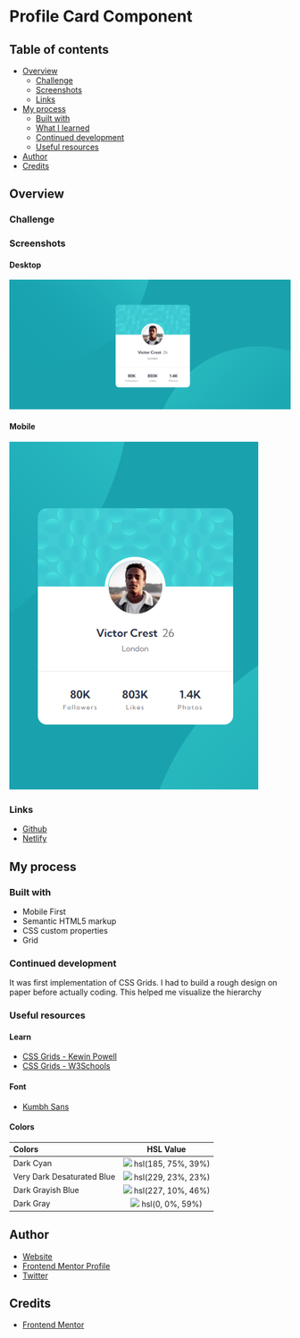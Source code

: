 # Profile Card Component

## Table of contents

- [Overview](#overview)
  - [Challenge](#challenge)
  - [Screenshots](#screenshots)
  - [Links](#links)
- [My process](#my-process)
  - [Built with](#built-with)
  - [What I learned](#what-i-learned)
  - [Continued development](#continued-development)
  - [Useful resources](#useful-resources)
- [Author](#author)
- [Credits](#credits)

## Overview

### Challenge

### Screenshots

#### Desktop

![](./screenshots/desktop.png)

#### Mobile

![](./screenshots/mobile.png)

### Links

- [Github](https://github.com/OmKakatkar/profile-card-component)
- [Netlify](https://profile-card-component12.netlify.app/)

## My process

### Built with

- Mobile First
- Semantic HTML5 markup
- CSS custom properties
- Grid

### Continued development

It was first implementation of CSS Grids. I had to build a rough design on paper before actually coding. This helped me visualize the hierarchy

### Useful resources

#### Learn

- [CSS Grids - Kewin Powell](https://youtu.be/_lEkD8IGkwo)
- [CSS Grids - W3Schools](https://www.w3schools.com/css/css_grid.asp)

#### Font

- [Kumbh Sans](https://fonts.google.com/specimen/Kumbh+Sans)

#### Colors

| Colors                     |                              HSL Value                               |
| :------------------------- | :------------------------------------------------------------------: |
| Dark Cyan                  | ![](https://via.placeholder.com/10/19A2AE?text=+) hsl(185, 75%, 39%) |
| Very Dark Desaturated Blue | ![](https://via.placeholder.com/10/2D3248?text=+) hsl(229, 23%, 23%) |
| Dark Grayish Blue          | ![](https://via.placeholder.com/10/6A6F81?text=+) hsl(227, 10%, 46%) |
| Dark Gray                  |  ![](https://via.placeholder.com/10/969696?text=+) hsl(0, 0%, 59%)   |

## Author

- [Website](https://omkakatkar-portfolio.netlify.app/)
- [Frontend Mentor Profile](https://www.frontendmentor.io/profile/OmKakatkar)
- [Twitter](https://twitter.com/omkakatkar)

## Credits

- [Frontend Mentor](https://www.frontendmentor.io/)
